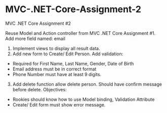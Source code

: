 # MVC-.NET-Core-Assignment-2

MVC .NET Core Assignment #2

Reuse Model and Action controller from MVC .NET Core Assignment #1.
Add more field named: email
1. Implement views to display all result data.
2. Add new form to Create/ Edit Person. Add validation:
+ Required for First Name, Last Name, Gender, Date of Birth
+ Email address must be in correct format
+ Phone Number must have at least 9 digits.
3. Add delete function allow delete person. Should have confirm message before delete.
Objectives:
+ Rookies should know how to use Model binding, Validation Attribute
+ Create/ Edit form must show error message.
